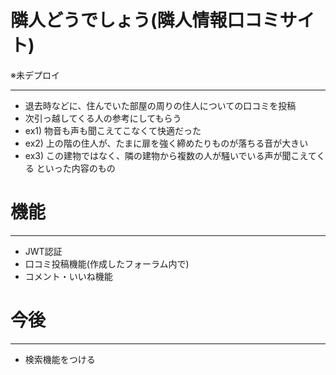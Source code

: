 # 隣人どうでしょう(隣人情報口コミサイト)    
※未デプロイ

---

- 退去時などに、住んでいた部屋の周りの住人についての口コミを投稿
- 次引っ越してくる人の参考にしてもらう
- ex1) 物音も声も聞こえてこなくて快適だった
- ex2) 上の階の住人が、たまに扉を強く締めたりものが落ちる音が大きい
- ex3) この建物ではなく、隣の建物から複数の人が騒いでいる声が聞こえてくる
といった内容のもの
  
# 機能

---

- JWT認証
- 口コミ投稿機能(作成したフォーラム内で)
- コメント・いいね機能

# 今後

---

- 検索機能をつける